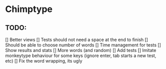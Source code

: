 # Chimptype

## TODO:
[] Better views
[] Tests should not need a space at the end to finish
[] Should be able to choose number of words
[] Time management for tests
[] Show results and stats
[] More words (and random)
[] Add tests
[] Imitate monkeytype behaviour for some keys (ignore enter, tab starts a new test, etc)
[] Fix the word wrapping, its ugly
